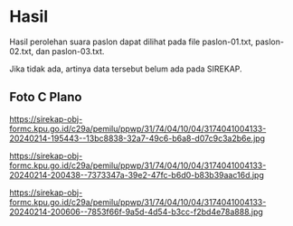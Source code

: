 # Hasil

Hasil perolehan suara paslon dapat dilihat pada file paslon-01.txt, paslon-02.txt, dan paslon-03.txt.

Jika tidak ada, artinya data tersebut belum ada pada SIREKAP.

## Foto C Plano

https://sirekap-obj-formc.kpu.go.id/c29a/pemilu/ppwp/31/74/04/10/04/3174041004133-20240214-195443--13bc8838-32a7-49c6-b6a8-d07c9c3a2b6e.jpg

https://sirekap-obj-formc.kpu.go.id/c29a/pemilu/ppwp/31/74/04/10/04/3174041004133-20240214-200438--7373347a-39e2-47fc-b6d0-b83b39aac16d.jpg

https://sirekap-obj-formc.kpu.go.id/c29a/pemilu/ppwp/31/74/04/10/04/3174041004133-20240214-200606--7853f66f-9a5d-4d54-b3cc-f2bd4e78a888.jpg
